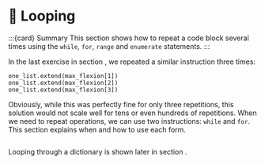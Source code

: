 # 📖 Looping

:::{card} Summary
This section shows how to repeat a code block several times using the `while`, `for`, `range` and `enumerate` statements.
:::

In the last exercise in section [](python_lists_mutability.md), we repeated a similar instruction three times:

```
one_list.extend(max_flexion[1])
one_list.extend(max_flexion[2])
one_list.extend(max_flexion[3])
```

Obviously, while this was perfectly fine for only three repetitions, this solution would not scale well for tens or even hundreds of repetitions. When we need to repeat operations, we can use two instructions: `while` and `for`. This section explains when and how to use each form.

```{tableofcontents}
```

Looping through a dictionary is shown later in section [](python_dicts.md).
